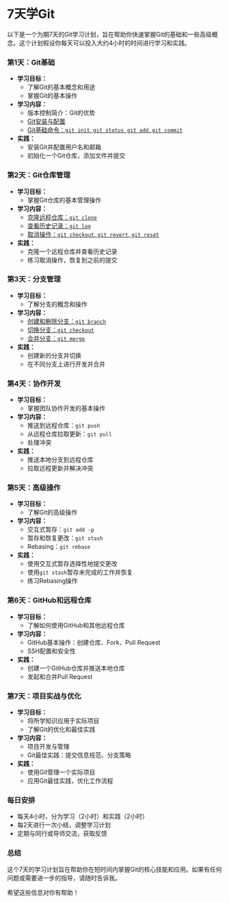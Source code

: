 # 7天学Git

以下是一个为期7天的Git学习计划，旨在帮助你快速掌握Git的基础和一些高级概念。这个计划假设你每天可以投入大约4小时的时间进行学习和实践。

### 第1天：Git基础
- **学习目标：**
  - 了解Git的基本概念和用途
  - 掌握Git的基本操作
- **学习内容：**
  - 版本控制简介：Git的优势
  - [Git安装与配置](https://github.com/uwspstar/20-Day-Challenge-List/blob/main/Git/Day1_1_Git%20Installation%20and%20Configuration.md)
  - [Git基础命令：`git init`, `git status`, `git add`, `git commit`](https://github.com/uwspstar/20-Day-Challenge-List/blob/main/Git/Day1_2_Git%20Basic%20Commands.md)
- **实践：**
  - 安装Git并配置用户名和邮箱
  - 初始化一个Git仓库，添加文件并提交

### 第2天：Git仓库管理
- **学习目标：**
  - 掌握Git仓库的基本管理操作
- **学习内容：**
  - [克隆远程仓库：`git clone`](https://github.com/uwspstar/20-Day-Challenge-List/blob/main/Git/Day2_1_Cloning%20a%20Remote%20Repository.md)
  - [查看历史记录：`git log`](https://github.com/uwspstar/20-Day-Challenge-List/blob/main/Git/Day2_2_Viewing%20History.md)
  - [取消操作：`git checkout`, `git revert`, `git reset`]()
- **实践：**
  - 克隆一个远程仓库并查看历史记录
  - 练习取消操作，恢复到之前的提交

### 第3天：分支管理
- **学习目标：**
  - 了解分支的概念和操作
- **学习内容：**
  - [创建和删除分支：`git branch`](https://github.com/uwspstar/20-Day-Challenge-List/blob/main/Git/Day3_1_Creating%20and%20Deleting%20Branches.md)
  - [切换分支：`git checkout`](https://github.com/uwspstar/20-Day-Challenge-List/blob/main/Git/Day3_2_Switching%20Branches.md)
  - [合并分支：`git merge`](https://github.com/uwspstar/20-Day-Challenge-List/blob/main/Git/Day3_3_Merging%20Branches.md)
- **实践：**
  - 创建新的分支并切换
  - 在不同分支上进行开发并合并

### 第4天：协作开发
- **学习目标：**
  - 掌握团队协作开发的基本操作
- **学习内容：**
  - 推送到远程仓库：`git push`
  - 从远程仓库拉取更新：`git pull`
  - 处理冲突
- **实践：**
  - 推送本地分支到远程仓库
  - 拉取远程更新并解决冲突

### 第5天：高级操作
- **学习目标：**
  - 了解Git的高级操作
- **学习内容：**
  - 交互式暂存：`git add -p`
  - 暂存和恢复更改：`git stash`
  - Rebasing：`git rebase`
- **实践：**
  - 使用交互式暂存选择性地提交更改
  - 使用`git stash`暂存未完成的工作并恢复
  - 练习Rebasing操作

### 第6天：GitHub和远程仓库
- **学习目标：**
  - 了解如何使用GitHub和其他远程仓库
- **学习内容：**
  - GitHub基本操作：创建仓库、Fork、Pull Request
  - SSH配置和安全性
- **实践：**
  - 创建一个GitHub仓库并推送本地仓库
  - 发起和合并Pull Request

### 第7天：项目实战与优化
- **学习目标：**
  - 将所学知识应用于实际项目
  - 了解Git的优化和最佳实践
- **学习内容：**
  - 项目开发与管理
  - Git最佳实践：提交信息规范、分支策略
- **实践：**
  - 使用Git管理一个实际项目
  - 应用Git最佳实践，优化工作流程

### 每日安排
- 每天4小时，分为学习（2小时）和实践（2小时）
- 每2天进行一次小结，调整学习计划
- 定期与同行或导师交流，获取反馈

### 总结
这个7天的学习计划旨在帮助你在短时间内掌握Git的核心技能和应用。如果有任何问题或需要进一步的指导，请随时告诉我。

希望这些信息对你有帮助！
